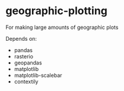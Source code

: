 # geographic-plotting
For making large amounts of geographic plots

Depends on: 
- pandas 
- rasterio 
- geopandas 
- matplotlib 
- matplotlib-scalebar 
- contextily